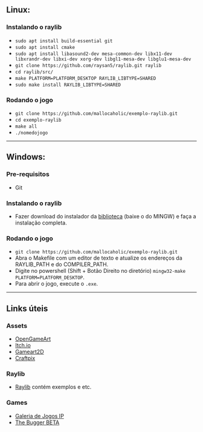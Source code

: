
## Linux:
### Instalando o raylib

- `sudo apt install build-essential git`
- `sudo apt install cmake`
- `sudo apt install libasound2-dev mesa-common-dev libx11-dev libxrandr-dev libxi-dev xorg-dev libgl1-mesa-dev libglu1-mesa-dev`
- `git clone https://github.com/raysan5/raylib.git raylib`
- `cd raylib/src/`
- `make PLATFORM=PLATFORM_DESKTOP RAYLIB_LIBTYPE=SHARED`
- `sudo make install RAYLIB_LIBTYPE=SHARED`
### Rodando o jogo

- `git clone https://github.com/mallocaholic/exemplo-raylib.git`
- `cd exemplo-raylib`
- `make all` 
- `./nomedojogo`

*** 

## Windows:

### Pre-requisitos

* Git

### Instalando o raylib

- Fazer download do instalador da [biblioteca](https://raysan5.itch.io/raylib/purchase?popup=1) (baixe o do MINGW) e faça a instalação completa. 

### Rodando o jogo

- `git clone https://github.com/mallocaholic/exemplo-raylib.git`
- Abra o Makefile com um editor de texto e atualize os endereços da RAYLIB_PATH e do COMPILER_PATH.
- Digite no powershell (Shift + Botão Direito no diretório)  `mingw32-make PLATFORM=PLATFORM_DESKTOP`.
- Para abrir o jogo, execute o `.exe`.

***
## Links úteis
### Assets

- [OpenGameArt](https://opengameart.org/)
- [Itch.io](https://itch.io/game-assets/free)
- [Gameart2D](https://www.gameart2d.com/freebies.html)
- [Craftpix](https://craftpix.net/freebies/)

### Raylib

- [Raylib](https://www.raylib.com/) contém exemplos e etc.

### Games 

- [Galeria de Jogos IP](https://galeria-de-jogos-monitoriaip.vercel.app/)
- [The Bugger BETA](https://github.com/mallocaholic/DebugProject])